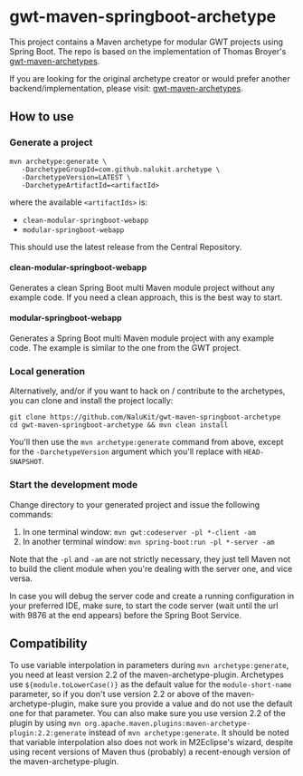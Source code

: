 gwt-maven-springboot-archetype
==============================

This project contains a Maven archetype for modular GWT projects using Spring Boot. The repo is based on the implementation of Thomas Broyer's [gwt-maven-archetypes](https://github.com/tbroyer/gwt-maven-archetypes).

If you are looking for the original archetype creator or would prefer another backend/implementation, please visit:  [gwt-maven-archetypes](https://github.com/tbroyer/gwt-maven-archetypes).

How to use
----------

### Generate a project

    mvn archetype:generate \
       -DarchetypeGroupId=com.github.nalukit.archetype \
       -DarchetypeVersion=LATEST \
       -DarchetypeArtifactId=<artifactId>

where the available `<artifactIds>` is:

* `clean-modular-springboot-webapp`
* `modular-springboot-webapp`

This should use the latest release from the Central Repository.

#### clean-modular-springboot-webapp

Generates a clean Spring Boot multi Maven module project without any example code. If you need a clean approach, this is the best way to start.

#### modular-springboot-webapp

Generates a Spring Boot multi Maven module project with any example code. The example is similar to the one from the GWT project.

### Local generation 

Alternatively, and/or if you want to hack on / contribute to the archetypes,
you can clone and install the project locally:

    git clone https://github.com/NaluKit/gwt-maven-springboot-archetype
    cd gwt-maven-springboot-archetype && mvn clean install

You'll then use the `mvn archetype:generate` command from above, except for the
`-DarchetypeVersion` argument which you'll replace with `HEAD-SNAPSHOT`.


### Start the development mode

Change directory to your generated project and issue the following commands:

1. In one terminal window: `mvn gwt:codeserver -pl *-client -am`
2. In another terminal window: `mvn spring-boot:run -pl *-server -am`

Note that the `-pl` and `-am` are not strictly necessary, they just tell Maven not to
build the client module when you're dealing with the server one, and vice versa.

In case you will debug the server code and create a running configuration in your preferred IDE, make sure, to start the code server (wait until the url with 9876 at the end appears) before the Spring Boot Service.

Compatibility
-------------

To use variable interpolation in parameters during `mvn archetype:generate`,
you need at least version 2.2 of the maven-archetype-plugin. Archetypes use
`${module.toLowerCase()}` as the default value for the `module-short-name`
parameter, so if you don't use version 2.2 or above of the
maven-archetype-plugin, make sure you provide a value and do not use the
default one for that parameter. You can also make sure you use version 2.2 of
the plugin by using `mvn
org.apache.maven.plugins:maven-archetype-plugin:2.2:generate` instead of `mvn
archetype:generate`. It should be noted that variable interpolation also does
not work in M2Eclipse's wizard, despite using recent versions of Maven thus
(probably) a recent-enough version of the maven-archetype-plugin.
